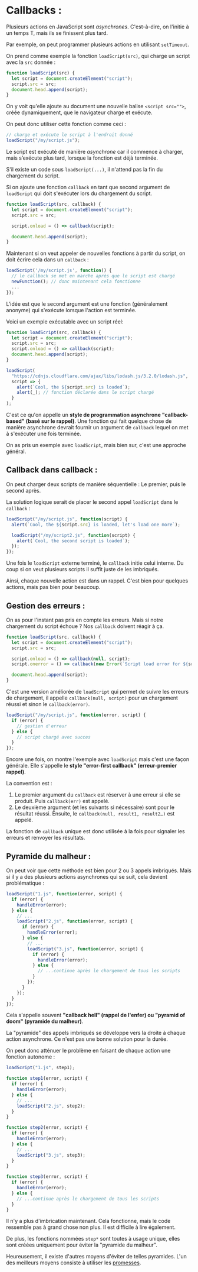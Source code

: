 # Callbacks :

Plusieurs actions en JavaScript sont _asynchrones_. C'est-à-dire, on l'initie à un temps T, mais ils se finissent plus tard.

Par exemple, on peut programmer plusieurs actions en utilisant `setTimeout`.

On prend comme exemple la fonction `loadScript(src)`, qui charge un script avec la `src` donnée :

```javascript
function loadScript(src) {
  let script = document.createElement("script");
  script.src = src;
  document.head.append(script);
}
```

On y voit qu'elle ajoute au document une nouvelle balise `<script src="">`, créée dynamiquement, que le navigateur charge et exécute.

On peut donc utiliser cette fonction comme ceci :

```javascript
// charge et exécute le script à l'endroit donné
loadScript("/my/script.js");
```

Le script est exécuté de manière _asynchrone_ car il commence à charger, mais s’exécute plus tard, lorsque la fonction est déjà terminée.

S'il existe un code sous `loadScript(...)`, il n'attend pas la fin du chargement du script.

Si on ajoute une fonction `callback` en tant que second argument de `loadScript` qui doit s'exécuter lors du chargement du script.

```javascript
function loadScript(src, callback) {
  let script = document.createElement("script");
  script.src = src;

  script.onload = () => callback(script);

  document.head.append(script);
}
```

Maintenant si on veut appeler de nouvelles fonctions à partir du script, on doit écrire cela dans un `callback` :

```javascript
loadScript('/my/script.js', function() {
  // le callback se met en marche après que le script est chargé
  newFunction(); // donc maintenant cela fonctionne
  ...
});
```

L'idée est que le second argument est une fonction (généralement anonyme) qui s'exécute lorsque l'action est terminée.

Voici un exemple exécutable avec un script réel:

```javascript
function loadScript(src, callback) {
  let script = document.createElement("script");
  script.src = src;
  script.onload = () => callback(script);
  document.head.append(script);
}

loadScript(
  "https://cdnjs.cloudflare.com/ajax/libs/lodash.js/3.2.0/lodash.js",
  script => {
    alert(`Cool, the ${script.src} is loaded`);
    alert(_); // fonction déclarée dans le script chargé
  }
);
```

C'est ce qu'on appelle un **style de programmation asynchrone "callback-based" (basé sur le rappel)**. Une fonction qui fait quelque chose de manière asynchrone devrait fournir un argument de `callback` lequel on met à s'exécuter une fois terminée.

On as pris un exemple avec `loadScript`, mais bien sur, c'est une approche général.

## Callback dans callback :

On peut charger deux scripts de manière séquentielle : Le premier, puis le second après.

La solution logique serait de placer le second appel `loadScript` dans le `callback` :

```javascript
loadScript("/my/script.js", function(script) {
  alert(`Cool, the ${script.src} is loaded, let's load one more`);

  loadScript("/my/script2.js", function(script) {
    alert(`Cool, the second script is loaded`);
  });
});
```

Une fois le `loadScript` externe terminé, le `callback` initie celui interne. Du coup si on veut plusieurs scripts il suffit juste de les imbriqués.

Ainsi, chaque nouvelle action est dans un rappel. C'est bien pour quelques actions, mais pas bien pour beaucoup.

## Gestion des erreurs :

On as pour l'instant pas pris en compte les erreurs. Mais si notre chargement du script échoue ? Nos `callback` doivent réagir à ça.

```javascript
function loadScript(src, callback) {
  let script = document.createElement("script");
  script.src = src;

  script.onload = () => callback(null, script);
  script.onerror = () => callback(new Error(`Script load error for ${src}`));

  document.head.append(script);
}
```

C'est une version améliorée de `loadScript` qui permet de suivre les erreurs de chargement, il appelle `callback(null, script)` pour un chargement réussi et sinon le `callback(error)`.

```javascript
loadScript("/my/script.js", function(error, script) {
  if (error) {
    // gestion d'erreur
  } else {
    // script chargé avec succes
  }
});
```

Encore une fois, on montre l'exemple avec `loadScript` mais c'est une façon générale. Elle s'appelle le **style "error-first callback" (erreur-premier rappel)**.

La convention est :

1. Le premier argument du `callback` est réserver à une erreur si elle se produit. Puis `callback(err)` est appelé.
2. Le deuxième argument (et les suivants si nécessaire) sont pour le résultat réussi. Ensuite, le `callback(null, result1, result2…)` est appelé.

La fonction de `callback` unique est donc utilisée à la fois pour signaler les erreurs et renvoyer les résultats.

## Pyramide du malheur :

On peut voir que cette méthode est bien pour 2 ou 3 appels imbriqués. Mais si il y a des plusieurs actions asynchrones qui se suit, cela devient problématique :

```javascript
loadScript("1.js", function(error, script) {
  if (error) {
    handleError(error);
  } else {
    // ...
    loadScript("2.js", function(error, script) {
      if (error) {
        handleError(error);
      } else {
        // ...
        loadScript("3.js", function(error, script) {
          if (error) {
            handleError(error);
          } else {
            // ...continue après le chargement de tous les scripts
          }
        });
      }
    });
  }
});
```

Cela s'appelle souvent **"callback hell" (rappel de l'enfer) ou "pyramid of doom" (pyramide du malheur)**.

La "pyramide" des appels imbriqués se développe vers la droite à chaque action asynchrone. Ce n'est pas une bonne solution pour la durée.

On peut donc atténuer le problème en faisant de chaque action une fonction autonome :

```javascript
loadScript("1.js", step1);

function step1(error, script) {
  if (error) {
    handleError(error);
  } else {
    // ...
    loadScript("2.js", step2);
  }
}

function step2(error, script) {
  if (error) {
    handleError(error);
  } else {
    // ...
    loadScript("3.js", step3);
  }
}

function step3(error, script) {
  if (error) {
    handleError(error);
  } else {
    // ...continue après le chargement de tous les scripts
  }
}
```

Il n'y a plus d'imbrication maintenant. Cela fonctionne, mais le code ressemble pas à grand chose non plus. Il est difficile à lire également.

De plus, les fonctions nommées `step*` sont toutes à usage unique, elles sont créées uniquement pour éviter la "pyramide du malheur".

Heureusement, il existe d'autres moyens d'éviter de telles pyramides. L'un des meilleurs moyens consiste à utiliser les [promesses](promesses.md).
